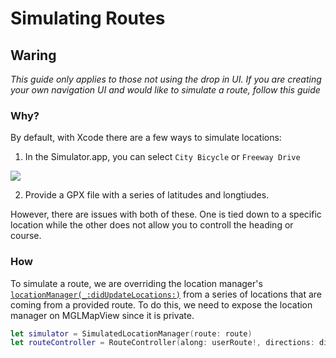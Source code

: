 # Simulating Routes

## Waring

_This guide only applies to those *not using the drop in UI*. If you are creating your own navigation UI and would like to simulate a route, follow this guide_

### Why?

By default, with Xcode there are a few ways to simulate locations:

1. In the Simulator.app, you can select `City Bicycle` or `Freeway Drive`

![](img/simulator-location.png)

2. Provide a GPX file with a series of latitudes and longtiudes.

However, there are issues with both of these. One is tied down to a specific location while the other does not allow you to controll the heading or course.

### How

To simulate a route, we are overriding the location manager's [`locationManager(_:didUpdateLocations:)`](https://developer.apple.com/documentation/corelocation/cllocationmanagerdelegate/1423615-locationmanager?language=swift) from a series of locations that are coming from a provided route. To do this, we need to expose the location manager on MGLMapView since it is private.

```swift
let simulator = SimulatedLocationManager(route: route)
let routeController = RouteController(along: userRoute!, directions: directions, locationManager: simulator)
```
